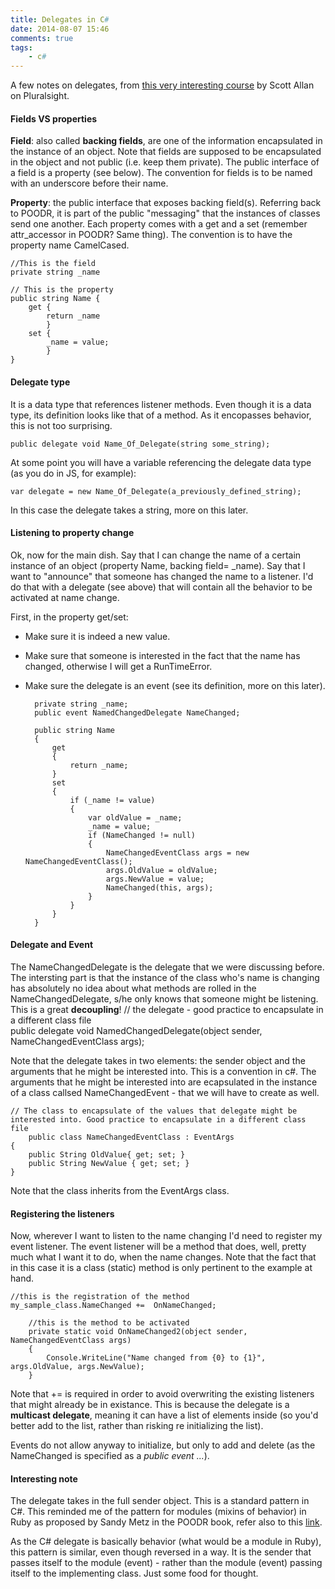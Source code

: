 ```yaml
---
title: Delegates in C# 
date: 2014-08-07 15:46
comments: true
tags:
    - c#
---
```


A few notes on delegates, from [this very interesting course][link1] by Scott Allan on Pluralsight.


#### Fields VS properties
**Field**: also called **backing fields**, are one of the information encapsulated in the instance of an object. Note that fields are supposed to be encapsulated in the object and not public (i.e. keep them private). The public interface of a field is a property (see below). The convention for fields is to be named with an underscore before their name.

**Property**: the public interface that exposes backing field(s). Referring back to POODR, it is part of the public "messaging" that the instances of classes send one another. Each property comes with a get and a set (remember attr_accessor in POODR? Same thing). The convention is to have the property name CamelCased.

	//This is the field
	private string _name

	// This is the property		
	public string Name {
		get {
			return _name
			}
		set {
			_name = value;
			}
	}


#### Delegate type
It is a data type that references listener methods. Even though it is a data type, its definition looks like that of a method. As it encopasses behavior, this is not too surprising. 

	public delegate void Name_Of_Delegate(string some_string);
	
At some point you will have a variable referencing the delegate data type (as you do in JS, for example):
	
	var delegate = new Name_Of_Delegate(a_previously_defined_string); 

In this case the delegate takes a string, more on this later.

#### Listening to property change
Ok, now for the main dish. Say that I can change the name of a certain instance of an object (property Name, backing field= _name). Say that I want to "announce" that someone has changed the name to a listener. I'd do that with a delegate (see above) that will contain all the behavior to be activated at name change.

First, in the property get/set:	
* Make sure it is indeed a new value.
* Make sure that someone is interested in the fact that the name has changed, otherwise I will get a RunTimeError.
* Make sure the delegate is an event (see its definition, more on this later).

        private string _name;
        public event NamedChangedDelegate NameChanged;
        
        public string Name
        {
            get
            {
                return _name;
            }
            set
            {
                if (_name != value)
                {
                    var oldValue = _name;
                    _name = value;
                    if (NameChanged != null)
                    {
                        NameChangedEventClass args = new NameChangedEventClass();
                        args.OldValue = oldValue;
                        args.NewValue = value;
                        NameChanged(this, args);
                    }
                }
            }
        }

#### Delegate and Event

The NameChangedDelegate is the delegate that we were discussing before. The intersting part is that the instance of the class who's name is changing has absolutely no idea about what methods are rolled in the NameChangedDelegate, s/he only knows that someone might be listening. This is a great **decoupling**!
	// the delegate - good practice to encapsulate in a different class file	
    public delegate void NamedChangedDelegate(object sender, NameChangedEventClass args);

Note that the delegate takes in two elements: the sender object and the arguments that he might be interested into. This is a convention in c#. The arguments that he might be interested into are ecapsulated in the instance of a class callsed NameChangedEvent - that we will have to create as well.
      
	// The class to encapsulate of the values that delegate might be interested into. Good practice to encapsulate in a different class file		
	    public class NameChangedEventClass : EventArgs
    {
        public String OldValue{ get; set; }
        public String NewValue { get; set; }
    }		

Note that the class inherits from the EventArgs class.

#### Registering the listeners
Now, wherever I want to listen to the name changing I'd need to register my event listener. The event listener will be a method that does, well, pretty much what I want it to do, when the name changes. Note that the fact that in this case it is a class (static) method is only pertinent to the example at hand.

	//this is the registration of the method 
	my_sample_class.NameChanged += 	OnNameChanged;
	
		//this is the method to be activated	
        private static void OnNameChanged2(object sender, NameChangedEventClass args)
        {
            Console.WriteLine("Name changed from {0} to {1}", args.OldValue, args.NewValue);
        }

Note that += is required in order to avoid overwriting the existing listeners that might already be in existance. This is because the delegate is a **multicast delegate**, meaning it can have a list of elements inside (so you'd better add to the list, rather than risking re initializing the list). 

Events do not allow anyway to initialize, but only to add and delete (as the NameChanged is specified as a *public event ...*).


#### Interesting note
The delegate takes in the full sender object. This is a standard pattern in C#. This reminded me of the pattern for modules (mixins of behavior) in Ruby as proposed by Sandy Metz in the POODR book, refer also to this [link]. 

As the C# delegate is basically behavior (what would be a module in Ruby), this pattern is similar, even though reversed in a way. It is the sender that passes itself to the module (event) - rather than the module (event) passing itself to the implementing class. Just some food for thought.


[link]:http://andreahk5.github.io/blog/2014/04/22/chapter-7-of-poodr-modules-and-inheritance-extended-edition/ 

[link1]:http://pluralsight.com/training/Player?author=scott-allen&name=csharp-fundamentals-csharp5-m4&clip=4&course=csharp-fundamentals-csharp5



